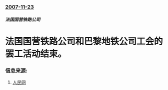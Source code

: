 ### [2007-11-23](/news/2007/11/23/index.md)

##### 法国国营铁路公司
# 法国国营铁路公司和巴黎地铁公司工会的罢工活动结束。




### 信息来源:

1. [人民网](http://world.people.com.cn/GB/1029/42356/6568305.html)
